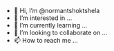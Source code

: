 - 👋 Hi, I’m @normantshoktshela
- 👀 I’m interested in ...
- 🌱 I’m currently learning ...
- 💞️ I’m looking to collaborate on ...
- 📫 How to reach me ...

<!---
normantshoktshela/normantshoktshela is a ✨ special ✨ repository because its `README.md` (this file) appears on your GitHub profile.
You can click the Preview link to take a look at your changes.
--->

